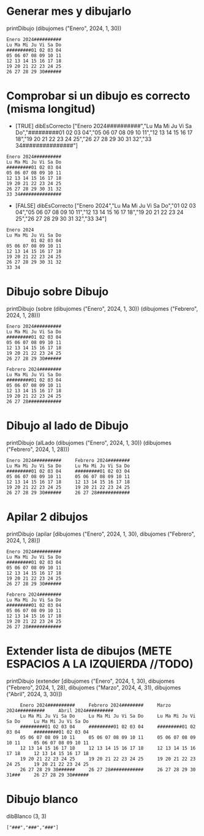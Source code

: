 
# Generar mes y dibujarlo
printDibujo (dibujomes ("Enero", 2024, 1, 30))

```
Enero 2024##########
Lu Ma Mi Ju Vi Sa Do
#########01 02 03 04
05 06 07 08 09 10 11
12 13 14 15 16 17 18
19 20 21 22 23 24 25
26 27 28 29 30######
```

# Comprobar si un dibujo es correcto (misma longitud)
- [TRUE] dibEsCorrecto ["Enero 2024##########","Lu Ma Mi Ju Vi Sa Do","#########01 02 03 04","05 06 07 08 09 10 11","12 13 14 15 16 17 18","19 20 21 22 23 24 25","26 27 28 29 30 31 32","33 34###############"]
```
Enero 2024##########
Lu Ma Mi Ju Vi Sa Do
#########01 02 03 04
05 06 07 08 09 10 11
12 13 14 15 16 17 18
19 20 21 22 23 24 25
26 27 28 29 30 31 32
33 34###############
```

- [FALSE] dibEsCorrecto ["Enero 2024","Lu Ma Mi Ju Vi Sa Do","01 02 03 04","05 06 07 08 09 10 11","12 13 14 15 16 17 18","19 20 21 22 23 24 25","26 27 28 29 30 31 32","33 34"]
```
Enero 2024
Lu Ma Mi Ju Vi Sa Do
         01 02 03 04
05 06 07 08 09 10 11
12 13 14 15 16 17 18
19 20 21 22 23 24 25
26 27 28 29 30 31 32
33 34
```

# Dibujo sobre Dibujo
printDibujo (sobre (dibujomes ("Enero", 2024, 1, 30)) (dibujomes ("Febrero", 2024, 1, 28)))
```
Enero 2024##########
Lu Ma Mi Ju Vi Sa Do
#########01 02 03 04
05 06 07 08 09 10 11
12 13 14 15 16 17 18
19 20 21 22 23 24 25
26 27 28 29 30######

Febrero 2024########
Lu Ma Mi Ju Vi Sa Do
#########01 02 03 04
05 06 07 08 09 10 11
12 13 14 15 16 17 18
19 20 21 22 23 24 25
26 27 28############
```

# Dibujo al lado de Dibujo
printDibujo (alLado (dibujomes ("Enero", 2024, 1, 30)) (dibujomes ("Febrero", 2024, 1, 28)))
```
Enero 2024##########     Febrero 2024########
Lu Ma Mi Ju Vi Sa Do     Lu Ma Mi Ju Vi Sa Do
#########01 02 03 04     #########01 02 03 04
05 06 07 08 09 10 11     05 06 07 08 09 10 11
12 13 14 15 16 17 18     12 13 14 15 16 17 18
19 20 21 22 23 24 25     19 20 21 22 23 24 25
26 27 28 29 30######     26 27 28############
```

# Apilar 2 dibujos
printDibujo (apilar [dibujomes ("Enero", 2024, 1, 30), dibujomes ("Febrero", 2024, 1, 28)])
```
Enero 2024##########
Lu Ma Mi Ju Vi Sa Do
#########01 02 03 04
05 06 07 08 09 10 11
12 13 14 15 16 17 18
19 20 21 22 23 24 25
26 27 28 29 30######

Febrero 2024########
Lu Ma Mi Ju Vi Sa Do
#########01 02 03 04
05 06 07 08 09 10 11
12 13 14 15 16 17 18
19 20 21 22 23 24 25
26 27 28############
```

# Extender lista de dibujos (METE ESPACIOS A LA IZQUIERDA //TODO)
printDibujo (extender [dibujomes ("Enero", 2024, 1, 30), dibujomes ("Febrero", 2024, 1, 28), dibujomes ("Marzo", 2024, 4, 31), dibujomes ("Abril", 2024, 3, 30)])

```
     Enero 2024##########     Febrero 2024########     Marzo 2024##########     Abril 2024##########
     Lu Ma Mi Ju Vi Sa Do     Lu Ma Mi Ju Vi Sa Do     Lu Ma Mi Ju Vi Sa Do     Lu Ma Mi Ju Vi Sa Do
     #########01 02 03 04     #########01 02 03 04     #########01 02 03 04     #########01 02 03 04
     05 06 07 08 09 10 11     05 06 07 08 09 10 11     05 06 07 08 09 10 11     05 06 07 08 09 10 11
     12 13 14 15 16 17 18     12 13 14 15 16 17 18     12 13 14 15 16 17 18     12 13 14 15 16 17 18
     19 20 21 22 23 24 25     19 20 21 22 23 24 25     19 20 21 22 23 24 25     19 20 21 22 23 24 25
     26 27 28 29 30######     26 27 28############     26 27 28 29 30 31###     26 27 28 29 30######
```
# Dibujo blanco
dibBlanco (3, 3)
```
["###","###","###"]
```
